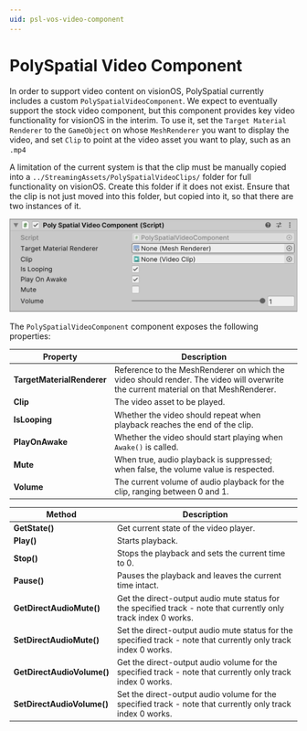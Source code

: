 ```yaml
---
uid: psl-vos-video-component
---
```

# PolySpatial Video Component
In order to support video content on visionOS, PolySpatial currently includes a custom `PolySpatialVideoComponent`. We expect to eventually support the stock video component, but this component provides key video functionality for visionOS in the interim. To use it, set the `Target Material Renderer` to the `GameObject` on whose `MeshRenderer` you want to display the video, and set `Clip` to point at the video asset you want to play, such as an `.mp4`

A limitation of the current system is that the clip must be manually copied into a `../StreamingAssets/PolySpatialVideoClips/` folder for full functionality on visionOS. Create this folder if it does not exist. Ensure that the clip is not just moved into this folder, but copied into it, so that there are two instances of it.

![PolySpatialVideoComponent](images/ReferenceGuide/PolySpatialVideoComponent.png)

The `PolySpatialVideoComponent` component exposes the following properties:

| **Property** | **Description** |
| --- | --- |
| **TargetMaterialRenderer** | Reference to the MeshRenderer on which the video should render. The video will overwrite the current material on that MeshRenderer. |
| **Clip** | The video asset to be played. |
| **IsLooping** | Whether the video should repeat when playback reaches the end of the clip. |
| **PlayOnAwake** | Whether the video should start playing when `Awake()` is called.|
| **Mute** | When true, audio playback is suppressed; when false, the volume value is respected. |
| **Volume** | The current volume of audio playback for the clip, ranging between 0 and 1. |

| **Method**                   | **Description** |
|------------------------------| --- |
| **GetState()**               | Get current state of the video player.|
| **Play()**                   | Starts playback. |
| **Stop()**                   | Stops the playback and sets the current time to 0. |
| **Pause()**                  | Pauses the playback and leaves the current time intact. |
| **GetDirectAudioMute()**     | Get the direct-output audio mute status for the specified track - note that currently only track index 0 works. |
| **SetDirectAudioMute()**     | Set the direct-output audio mute status for the specified track - note that currently only track index 0 works. |
| **GetDirectAudioVolume()**   | Get the direct-output audio volume for the specified track - note that currently only track index 0 works. |
| **SetDirectAudioVolume()**   | Set the direct-output audio volume for the specified track - note that currently only track index 0 works. |


